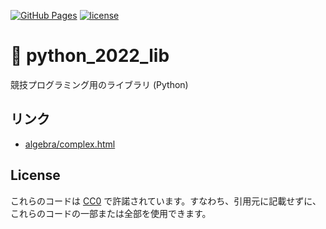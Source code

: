 [![GitHub Pages](https://img.shields.io/static/v1?label=GitHub+Pages&message=+&color=brightgreen&logo=github)](https://moyomogi.github.io/python_2022_lib/)
[![license](https://img.shields.io/badge/license-CC0--1.0-blue)](https://github.com/moyomogi/python_2022_lib/blob/master/LICENSE)

# 🐍 python_2022_lib

競技プログラミング用のライブラリ (Python)

## リンク

- [algebra/complex.html](https://github.com/moyomogi/python_2022_lib/algebra/complex.html)

## License

これらのコードは [CC0](https://creativecommons.org/publicdomain/zero/1.0/deed.ja) で許諾されています。すなわち、引用元に記載せずに、これらのコードの一部または全部を使用できます。
